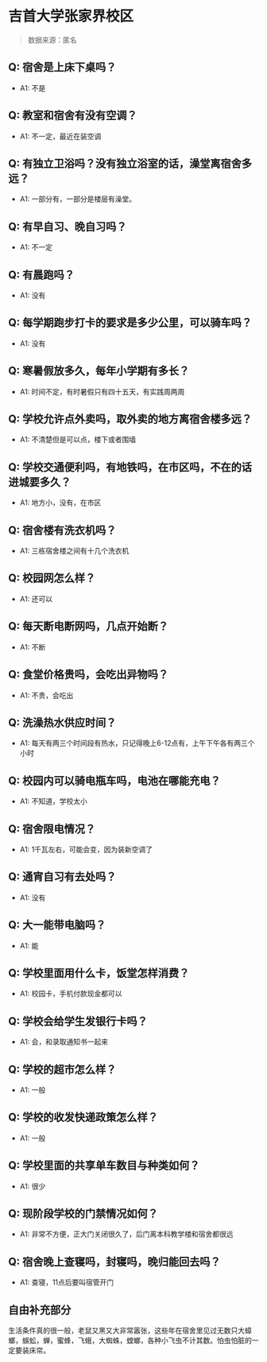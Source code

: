 # 吉首大学张家界校区

> 数据来源：匿名

## Q: 宿舍是上床下桌吗？

- A1: 不是

## Q: 教室和宿舍有没有空调？

- A1: 不一定，最近在装空调

## Q: 有独立卫浴吗？没有独立浴室的话，澡堂离宿舍多远？

- A1: 一部分有，一部分是楼层有澡堂。

## Q: 有早自习、晚自习吗？

- A1: 不一定

## Q: 有晨跑吗？

- A1: 没有

## Q: 每学期跑步打卡的要求是多少公里，可以骑车吗？

- A1: 没有

## Q: 寒暑假放多久，每年小学期有多长？

- A1: 时间不定，有时暑假只有四十五天，有实践周两周

## Q: 学校允许点外卖吗，取外卖的地方离宿舍楼多远？

- A1: 不清楚但是可以点，楼下或者围墙

## Q: 学校交通便利吗，有地铁吗，在市区吗，不在的话进城要多久？

- A1: 地方小，没有，在市区

## Q: 宿舍楼有洗衣机吗？

- A1: 三栋宿舍楼之间有十几个洗衣机

## Q: 校园网怎么样？

- A1: 还可以

## Q: 每天断电断网吗，几点开始断？

- A1: 不断

## Q: 食堂价格贵吗，会吃出异物吗？

- A1: 不贵，会吃出

## Q: 洗澡热水供应时间？

- A1: 每天有两三个时间段有热水，只记得晚上6-12点有，上午下午各有两三个小时

## Q: 校园内可以骑电瓶车吗，电池在哪能充电？

- A1: 不知道，学校太小

## Q: 宿舍限电情况？

- A1: 1千瓦左右，可能会变，因为装新空调了

## Q: 通宵自习有去处吗？

- A1: 没有

## Q: 大一能带电脑吗？

- A1: 能

## Q: 学校里面用什么卡，饭堂怎样消费？

- A1: 校园卡，手机付款现金都可以

## Q: 学校会给学生发银行卡吗？

- A1: 会，和录取通知书一起来

## Q: 学校的超市怎么样？

- A1: 一般

## Q: 学校的收发快递政策怎么样？

- A1: 一般

## Q: 学校里面的共享单车数目与种类如何？

- A1: 很少

## Q: 现阶段学校的门禁情况如何？

- A1: 非常不方便，正大门关闭很久了，后门离本科教学楼和宿舍都很远

## Q: 宿舍晚上查寝吗，封寝吗，晚归能回去吗？

- A1: 查寝，11点后要叫宿管开门

## 自由补充部分

生活条件真的很一般，老鼠又黑又大非常嚣张，这些年在宿舍里见过无数只大蟑螂，蜈蚣，蝉，蜜蜂，飞蛾，大蜘蛛，螳螂，各种小飞虫不计其数。怕虫怕脏的一定要装床帘。